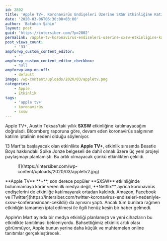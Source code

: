 ```yaml
---
id: 2802
title: 'Apple TV+, Koronavirüs Endişeleri Üzerine SXSW Etkinliğine Katılmayacak'
date: '2020-03-06T06:30:00+03:00'
author: 'Batuhan Şahin'
layout: post
guid: 'https://intersiber.com/?p=2802'
permalink: /apple-tv-koronavirus-endiseleri-uzerine-sxsw-etkinligine-katilmayacak/
post_views_count:
    - '33'
ampforwp_custom_content_editor:
    - ''
ampforwp_custom_content_editor_checkbox:
    - null
ampforwp-amp-on-off:
    - default
image: /wp-content/uploads/2020/03/appletv.png
categories:
    - Apple
    - Etkinlik
tags:
    - 'apple tv+'
    - koronavirüs
    - sxsw
---
```


Apple TV+, Austin Teksas’taki yıllık **SXSW** etkinliğine katılmayacağını doğruladı. Bloomberg raporuna göre, devam eden koronavirüs salgınının katılım iptalinin nedeni olduğu söyleniyor.

13 Mart’ta başlayacak olan etkinlikte **Apple TV+**, etkinlik sırasında Beastie Boys hakkındaki Spike Jonze belgeseli de dahil olmak üzere üç yeni projeyi paylaşmayı planlamıştı. Bu artık olmayacak çünkü etkinlikten çekildi.

<figure class="wp-block-image size-large">![](https://intersiber.com/wp-content/uploads/2020/03/appletv2.jpg)</figure>**Apple TV** **+**, son derece popüler **SXSW** etkinliğinde bulunmamaya karar veren ilk medya değil, **Netflix** ayrıca koronavirüs endişelerini de etkinliğe katılmayarak ortadan kaldırdı. Amazon, Facebook ve [Twitter](https://intersiber.com/twitter-koronavirus-endiseleri-nedeniyle-sxsw-konferansindan-cekildi/) da aynısını yaptı. Ancak tüm bunlara rağmen etkinliğin tamamen iptal edilmesi ile ilgili henüz kesin bir haber gelmedi.

Apple’ın Mart ayında bir medya etkinliği planlamıştı ve yeni cihazların bu etkinlikte tanıtılması bekleniyordu. Bahsettiğimiz etkinlik artık olası görünmüyor, Apple bunun yerine daha küçük ve muhtemelen online tanıtımlar gerçekleştirecek.